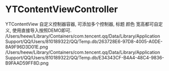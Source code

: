# YTContentViewController
YTContentView 自定义控制器容器, 可添加多个控制器, 标题 颜色 宽高都可自定义, 使用直接导入按照DEMO即可.
/Users/heew/Library/Containers/com.tencent.qq/Data/Library/Application Support/QQ/Users/810189322/QQ/Temp.db/263728E6-97D8-4005-A0DE-8A9F96D3D01E.png
/Users/heew/Library/Containers/com.tencent.qq/Data/Library/Application Support/QQ/Users/810189322/QQ/Temp.db/E34343CF-B4A4-48C4-9836-B9FAAD59FF8D.png

